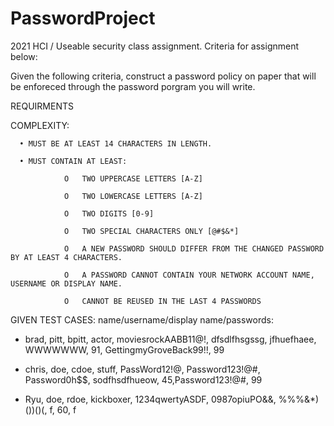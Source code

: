 # PasswordProject
2021 HCI / Useable security class assignment. Criteria for assignment below:

Given the following criteria, construct a password policy on paper that will be enforeced through the password porgram you will write. 


REQUIRMENTS

COMPLEXITY:
  
      •	MUST BE AT LEAST 14 CHARACTERS IN LENGTH.
  
      •	MUST CONTAIN AT LEAST:
  
                O	TWO UPPERCASE LETTERS [A-Z]
  
                O	TWO LOWERCASE LETTERS [A-Z]
  
                O	TWO DIGITS [0-9]
  
                O	TWO SPECIAL CHARACTERS ONLY [@#$&*]
  
                O	A NEW PASSWORD SHOULD DIFFER FROM THE CHANGED PASSWORD BY AT LEAST 4 CHARACTERS.
  
                O	A PASSWORD CANNOT CONTAIN YOUR NETWORK ACCOUNT NAME, USERNAME OR DISPLAY NAME.
  
                O	CANNOT BE REUSED IN THE LAST 4 PASSWORDS
                
               
GIVEN TEST CASES:
name/username/display name/passwords:                                 

- brad, pitt, bpitt, actor, moviesrockAABB11@!, dfsdlfhsgssg,  jfhuefhaee, WWWWWWW, 91, GettingmyGroveBack99!!,  99

- chris, doe,  cdoe, stuff, PassWord12!@, Password123!@#, Password0h$$, sodfhsdfhueow, 45,Password123!@#, 99

- Ryu, doe, rdoe, kickboxer, 1234qwertyASDF, 0987opiuPO&&, %%%&*)())()(, f, 60, f

